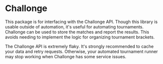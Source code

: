 # Challonge

This package is for interfacing with the Challonge API. Though this library is usable outside of automation,
it's useful for automating tournaments. Challonge can be used to store the matches and report the results.
This avoids needing to implement the logic for organizing tournament brackets.

The Challonge API is extremely flaky. It's strongly recommended to cache your data and retry requests.
Otherwise, your automated tournament runner may stop working when Challonge has some service issues.
